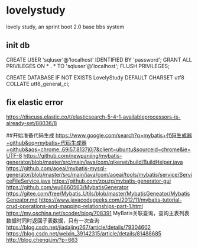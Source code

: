 # lovelystudy
lovely study, an sprint boot 2.0 base bbs system


## init db

CREATE USER 'sqluser'@'localhost' IDENTIFIED BY 'password';
GRANT ALL PRIVILEGES ON * . * TO 'sqluser'@'localhost';
FLUSH PRIVILEGES;

CREATE DATABASE IF NOT EXISTS LovelyStudy DEFAULT CHARSET utf8 COLLATE utf8_general_ci; 

## fix elastic error 
https://discuss.elastic.co/t/elasticsearch-5-4-1-availableprocessors-is-already-set/88036/8



##开始准备代码生成
https://www.google.com/search?q=mybatis+代码生成器+github&oq=mybatis+代码生成器+github&aqs=chrome..69i57.8137j0j7&client=ubuntu&sourceid=chrome&ie=UTF-8
https://github.com/newpanjing/mybatis-generator/blob/master/src/main/java/com/qikenet/build/BuildHelper.java
https://github.com/aoeai/mybatis-mysql-generator/blob/master/src/main/java/com/aoeai/tools/mybatis/service/ServiceFileService.java
https://github.com/zouzg/mybatis-generator-gui
https://github.com/wu6660563/MybatisGenerator
https://gitee.com/free/Mybatis_Utils/blob/master/MybatisGeneator/MybatisGeneator.md
https://www.javacodegeeks.com/2012/11/mybatis-tutorial-crud-operations-and-mapping-relationships-part-1.html
https://my.oschina.net/scoder/blog/708391
MyBatis关联查询，查询主表列表数据时同时返回子表数据，只有一次查询 
https://blog.csdn.net/jiadajing267/article/details/79304602
https://blog.csdn.net/weixin_39142315/article/details/81488685
http://blog.chenqi.im/?p=663
